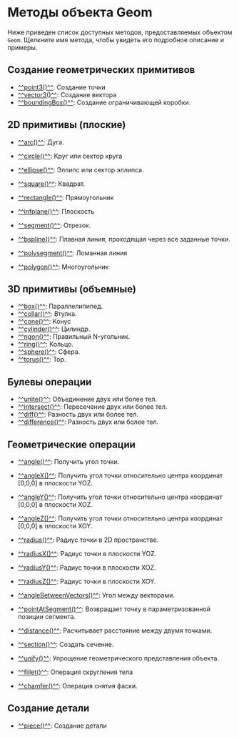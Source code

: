 # Методы объекта Geom
Ниже приведен список доступных методов, предоставляемых объектом `Geom`. Щелкните имя метода, чтобы увидеть его подробное описание и примеры.

## Создание геометрических примитивов

- [^^point3()^^](./point3.md): Создание точки
- [^^vector3()^^](./vector3.md): Создание вектора
- [^^boundingBox()^^](./boundingBox.md): Создание ограничивающей коробки.

## 2D примитивы (плоские)
- [^^arc()^^](./arc.md): Дуга.
- [^^circle()^^](./circle.md): Круг или сектор круга
- [^^ellipse()^^](./ellipse.md): Эллипс или сектор эллипса.
- [^^square()^^](./square.md): Квадрат.
- [^^rectangle()^^](./rectangle.md): Прямоугольник
- [^^infplane()^^](./infplane.md): Плоскость

- [^^segment()^^](./segment.md): Отрезок.
- [^^bspline()^^](./bspline.md): Плавная линия, проходящая через все заданные точки.
- [^^polysegment()^^](./polysegment.md): Ломанная линия
- [^^polygon()^^](./polygon.md): Многоугольник

## 3D примитивы (объемные)
- [^^box()^^](./box.md): Параллелипипед.
- [^^collar()^^](./collar.md): Втулка.
- [^^cone()^^](./cone.md): Конус
- [^^cylinder()^^](./cylinder.md): Цилиндр.
- [^^ngon()^^](./ngon.md): Правильный N-угольник.
- [^^ring()^^](./ring.md): Кольцо.
- [^^sphere()^^](./sphere.md): Сфера.
- [^^torus()^^](./torus.md): Тор.

## Булевы операции
- [^^unite()^^](./unite.md): Объединение двух или более тел.
- [^^intersect()^^](./intersect.md): Пересечение двух или более тел.
- [^^diff()^^](./diff.md): Разность двух или более тел.
- [^^difference()^^](./difference.md): Разность двух или более тел.

## Геометрические операции
- [^^angle()^^](./angle.md): Получить угол точки.
- [^^angleX()^^](./angleX.md): Получить угол точки относительно центра координат [0,0,0] в плоскости YOZ.
- [^^angleY()^^](./angleY.md): Получить угол точки относительно центра координат [0,0,0] в плоскости XOZ.
- [^^angleZ()^^](./angleZ.md): Получить угол точки относительно центра координат [0,0,0] в плоскости XOY.

- [^^radius()^^](./radius.md): Радиус точки в 2D пространстве.
- [^^radiusX()^^](./radiusX.md): Радиус точки в плоскости YOZ.
- [^^radiusY()^^](./radiusY.md): Радиус точки в плоскости XOZ.
- [^^radiusZ()^^](./radiusZ.md): Радиус точки в плоскости XOY.

- [^^angleBetweenVectors()^^](./angleBetweenVectors.md): Угол между векторами.
- [^^pointAtSegment()^^](./pointAtSegment.md): Возвращает точку в параметризованной позиции сегмента.
- [^^distance()^^](./distance.md): Расчитывает расстояние между двумя точками. 

- [^^section()^^](./section.md): Создать сечение. 
- [^^unify()^^](./unify.md): Упрощение геометрического представления объекта.
- [^^fillet()^^](./fillet.md): Операция скругления тела
- [^^chamfer()^^](./chamfer.md): Операция снятия фаски.

## Создание детали
- [^^piece()^^](./piece.md): Создание детали

